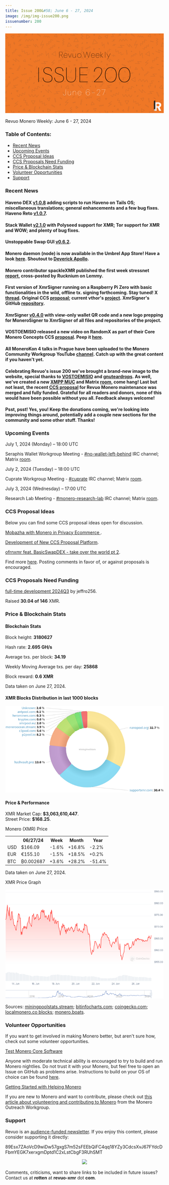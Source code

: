 ```yaml
---
title: Issue 200&#58; June 6 - 27, 2024
image: /img/img-issue200.png
issuenumber: 200
---
```

[<img src="/img/img-issue200.png" alt="Revuo Monero Weekly #200 Slide" class="img-lead">](/issue-200.html)

<p class="text-lead">Revuo Monero Weekly: June 6 - 27, 2024</p>
<!--more-->

<h3>Table of Contents:</h3>
<ul class="contents">
    <li><a href="#news">Recent News</a></li>
    <li><a href="#events">Upcoming Events</a></li>
    <li><a href="#ideas">CCS Proposal Ideas</a></li>
    <li><a href="#proposals">CCS Proposals Need Funding</a></li>
    <li><a href="#stats">Price & Blockchain Stats</a></li>
    <li><a href="#volunteer">Volunteer Opportunities</a></li>
    <li><a href="#support">Support</a></li>
</ul>

<h3 id="news">Recent News</h3>

<div class="newsbyte">
    <h4>Haveno DEX <a href="https://github.com/haveno-dex/haveno/releases/tag/1.0.8" target="_blank">v1.0.8</a> adding scripts to run Haveno on Tails OS; miscellaneous translations; general enhancements and a few bug fixes. Haveno Reto <a href="https://github.com/retoaccess1/haveno-reto/releases/tag/v1.0.8" target="_blank">v1.0.7</a>.</h4>
</div>

<div class="newsbyte">
    <h4>Stack Wallet <a href="https://github.com/cypherstack/stack_wallet/releases/tag/build_227" target="_blank">v2.1.0</a> with Polyseed support for XMR; Tor support for XMR and WOW; and plenty of bug fixes.</h4>
</div>

<div class="newsbyte">
    <h4>Unstoppable Swap GUI <a href="https://github.com/UnstoppableSwap/unstoppableswap-gui/releases/tag/v0.6.2" target="_blank">v0.6.2</a>.</h4>
</div>

<div class="newsbyte">
    <h4>Monero daemon (node) is now available in the Umbrel App Store! Have a look <a href="https://apps.umbrel.com/app/monero" target="_blank">here</a>. Shoutout to <a href="https://xcancel.com/deverickapollo/status/1805958430194123071" target="_blank">Deverick Apollo</a>.</h4>
</div>

<div class="newsbyte">
    <h4>Monero contributor spackleXMR published the first week stressnet <a href="https://monero.town/post/3601453" target="_blank">report</a>, cross-posted by Rucknium on Lemmy. </h4>
</div>

<div class="newsbyte">
    <h4>First version of XmrSigner running on a Raspberry Pi Zero with basic functionalities in the wild, offline tx. signing forthcoming. Stay tuned! X <a href="https://nitter.poast.org/XmrStreet/status/1805510803014988150" target="_blank">thread</a>. Original CCS <a href="https://repo.getmonero.org/monero-project/ccs-proposals/-/merge_requests/323" target="_blank">proposal</a>; current vthor's <a href="https://repo.getmonero.org/monero-project/ccs-proposals/-/merge_requests/465" target="_blank">project</a>. XmrSigner's GitHub <a href="https://github.com/DiosDelRayo/monerosigner" target="_blank">repository</a>.</h4>
</div>

<div class="newsbyte">
    <h4>XmrSigner <a href="https://github.com/DiosDelRayo/MoneroSigner/releases/tag/v0.4" target="_blank">v0.4.0</a> with view-only wallet QR code and a new logo prepping for MoneroSigner to XmrSigner of all files and repositories of the project. </h4>
</div>

<div class="newsbyte">
    <h4>VOSTOEMISIO released a new video on RandomX as part of their Core Monero Concepts CCS <a href="https://repo.getmonero.org/monero-project/ccs-proposals/-/merge_requests/412" target="_blank">proposal</a>. Peep it <a href="https://iv.datura.network/watch?v=RsNOi0lpiyM" target="_blank">here</a>.</h4>
</div>

<div class="newsbyte">
    <h4>All MoneroKon 4 talks in Prague have been uploaded to the Monero Community Workgroup YouTube <a href="https://iteroni.com/playlist?list=PLsSYUeVwrHBk-C3zImaDAQLx453PL7dR-&si=R34T6ftmYksY88Uc" target="_blank">channel</a>. Catch up with the great content if you haven't yet.</h4>
</div>

<div class="newsbyte">
    <h4>Celebrating Revuo's issue 200 we've brought a brand-new image to the website, special thanks to <a href="https://www.vostoemisio.com/" target="_blank">VOSTOEMISIO</a> and <a href="https://monero.graphics/" target="_blank">gnuteardrops</a>. As well, we've created a new <a href="xmpp:revuo-monero@conference.jabbers.one?join" target="_blank">XMPP MUC</a> and Matrix <a href="https://matrix.to/#/#revuo:monero.social" target="_blank">room</a>, come hang! Last but not least, the recent <a href="https://ccs.getmonero.org/proposals/revuo-monero-maintenance-2024-q3.html" target="_blank">CCS proposal</a> for Revuo Monero maintenance was merged and fully funded. Grateful for all readers and donors, none of this would have been possible without you all. Feedback always welcome!</h4>
</div>

<div class="newsbyte">
    <h4>Psst, psst! Yes, you! Keep the donations coming, we're looking into improving things around, potentially add a couple new sections for the community and some other stuff. Thanks!</h4>
</div>

<h3 id="events">Upcoming Events</h3>

<div class="event">
    <p class="date" markdown="1">July 1, 2024 (Monday) – 18:00 UTC</p>
    <p markdown="1">Seraphis Wallet Workgroup Meeting - <a href="irc://irc.libera.chat/#no-wallet-left-behind" target="_blank">#no-wallet-left-behind</a> IRC channel; Matrix <a href="https://matrix.to/#/#no-wallet-left-behind:monero.social" target="_blank">room</a>.</p>
</div>

<div class="event">
    <p class="date" markdown="1">July 2, 2024 (Tuesday) – 18:00 UTC</p>
    <p markdown="1">Cuprate Workgroup Meeting - <a href="irc://irc.libera.chat/#cuprate" target="_blank">#cuprate</a> IRC channel; Matrix <a href="https://matrix.to/#/#cuprate:monero.social" target="_blank">room</a>.</p>
</div>

<div class="event">
    <p class="date" markdown="1">July 3, 2024 (Wednesday) – 17:00 UTC</p>
    <p markdown="1">Research Lab Meeting - <a href="irc://irc.libera.chat/#monero-research-lab" target="_blank">#monero-research-lab</a> IRC channel; Matrix <a href="https://matrix.to/#/#monero-research-lab:monero.social" target="_blank">room</a>.</p>
</div>

<h3 id="ideas">CCS Proposal Ideas</h3>

<p>Below you can find some CCS proposal ideas open for discussion.</p>

<div class="proposal">
<p><a href="https://repo.getmonero.org/monero-project/ccs-proposals/-/merge_requests/463" target="_blank">Mobazha with Monero in Privacy Ecommerce </a>.</p>
</div>

<div class="proposal">
<p><a href="https://repo.getmonero.org/monero-project/ccs-proposals/-/merge_requests/464" target="_blank">Development of New CCS Proposal Platform</a>.</p>
</div>

<div class="proposal">
<p><a href="https://repo.getmonero.org/monero-project/ccs-proposals/-/merge_requests/457" target="_blank">ofrnxmr feat. BasicSwapDEX - take over the world pt 2</a>.</p>
</div>

<div class="proposal">
<p>Find more <a href="https://ccs.getmonero.org/ideas/" target="_blank">here</a>. Posting comments in favor of, or against proposals is encouraged.</p>
</div>

<h3 id="proposals">CCS Proposals Need Funding</h3>

<div class="proposal">
    <p><a href="https://ccs.getmonero.org/proposals/jeffro256-full-time-2024Q3.html" target="_blank">full-time development 2024Q3</a> by jeffro256.</p>
    <p>Raised <b>30.04 of 146</b> XMR.</p>
</div>

<h3 id="stats">Price & Blockchain Stats</h3>

<h4 class="stat">Blockchain Stats</h4>

<div class="bcstats">
    <p>Block height: <b>3180627</b></p>
    <p>Hash rate: <b>2.695 GH/s</b></p>
    <p>Average txs. per block: <b>34.19</b></p>
    <p>Weekly Moving Average txs. per day: <b>25868</b></p>
    <p>Block reward: <b>0.6 XMR</b></p>
</div>
<p class="note">Data taken on June 27, 2024.</p>

<h4 class="stat">XMR Blocks Distribution in last 1000 blocks</h4>
<p><img src="/img/hashrate-pool-distribution-06272.png" alt="Hashrate Pool Distribution Pie Chart"/></p>

<h4 class="stat" id="price-stat">Price & Performance</h4>

<div class="price-intro">XMR Market Cap: <b>$3,063,610,447</b>.<br/>Street Price: <b>$168.25</b>.</div>

<p class="table-title">Monero (XMR) Price</p>
<table class="price-table">
  <tr class="row1">
    <th></th>
    <th>06/27/24</th>
    <th>Week</th>
    <th>Month</th>
    <th>Year</th>
  </tr>
  <tr>
    <td data-th="XMR to">USD</td>
    <td data-th="06/27/24">$166.09</td>
    <td data-th="Week" class="red">-1.6%</td>
    <td data-th="Month" class="green">+16.8%</td>
    <td data-th="Year" class="red">-2.2%</td>
  </tr>
  <tr class="row3">
    <td data-th="XMR to">EUR</td>
    <td data-th="06/27/24">€155.10</td>
    <td data-th="Week" class="red">-1.5%</td>
    <td data-th="Month" class="green">+18.5%</td>
    <td data-th="Year" class="green">+0.2%</td>
  </tr>
  <tr>
    <td data-th="XMR to">BTC</td>
    <td data-th="06/27/24">₿0.002687</td>
    <td data-th="Week" class="green">+3.6%</td>
    <td data-th="Month" class="green">+28.2%</td>
    <td data-th="Year" class="red">-51.4%</td>
  </tr>
</table>
<p class="note">Data taken on June 27, 2024.</p>

<p class="table-title">XMR Price Graph</p>

![XMR Price Graph 06/13/24-06/27/24](/img/weekly-chart-06272.png "XMR Price Graph 06/13/24-06/27/24")

Sources: <a href="https://miningpoolstats.stream/monero" target="_blank">miningpoolstats.stream</a>; <a href="https://bitinfocharts.com/monero/" target="_blank">bitinfocharts.com</a>; <a href="https://www.coingecko.com/en/coins/monero" target="_blank">coingecko.com</a>; <a href="https://localmonero.co/blocks" target="_blank">localmonero.co blocks</a>; <a href="https://monero.boats/" target="_blank">monero.boats</a>.

<h3 id="volunteer">Volunteer Opportunities</h3>

<p>If you want to get involved in making Monero better, but aren't sure how, check out some volunteer opportunities.</p>

<div class="newsbyte">
    <p class="date"><a href="https://github.com/monero-project/monero" target="_blank">Test Monero Core Software</a></p>
    <p>Anyone with moderate technical ability is encouraged to try to build and run Monero nightlies. Do not trust it with your Monero, but feel free to open an Issue on GitHub as problems arise. Instructions to build on your OS of choice can be found <a href="https://github.com/monero-project/monero#compiling-monero-from-source" target="_blank">here</a>. </p>
</div>

<div class="newsbyte">
    <p class="date"><a href="https://github.com/monero-project/monero" target="_blank">Getting Started with Helping Monero</a></p>
    <p>If you are new to Monero and want to contribute, please check out <a href="https://web.archive.org/web/20200805013127/https://www.monerooutreach.org/stories/getting-started-helping-monero.html" target="_blank">this article about volunteering and contributing to Monero</a> from the Monero Outreach Workgroup. </p>
</div>

<h3 id="support">Support</h3>

<p markdown="1">Revuo is an <a href="https://revuo-xmr.com/support/">audience-funded newsletter</a>. If you enjoy this content, please consider supporting it directly:</p>

<p class="address" markdown="1">89Esx7ZAoVcD9wiDw57gxgS7m52sFEEbQiFC4qq18YZy3CdcsXvJ67FYdcDFbmYEGK7xerxgmDptd1C2xLstCbgF3RUhSMT</p>

<p><center><a href="monero:89Esx7ZAoVcD9wiDw57gxgS7m52sFEEbQiFC4qq18YZy3CdcsXvJ67FYdcDFbmYEGK7xerxgmDptd1C2xLstCbgF3RUhSMT" class="qr"><img src="/img/donate-monero.jpg" style="max-width: 200px;"/></a></center></p>

Comments, criticisms, want to share links to be included in future issues? Contact us at **rotten** at **revuo-xmr** dot **com**.
